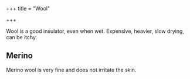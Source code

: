 +++
title = "Wool"

+++

Wool is a good insulator, even when wet. Expensive, heavier, slow
drying, can be itchy.

## Merino

Merino wool is very fine and does not irritate the skin.
